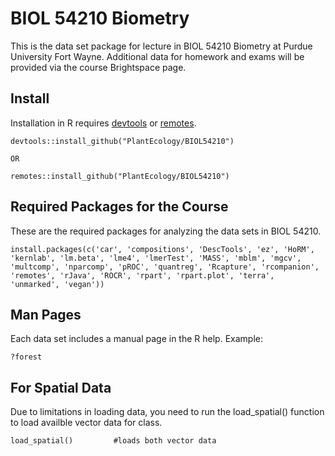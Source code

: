 # BIOL 54210 Biometry 
This is the data set package for lecture in BIOL 54210 Biometry at Purdue University Fort Wayne. Additional data for homework and exams will be provided via the course Brightspace page.

## Install
Installation in R requires <a href="https://cran.r-project.org/package=devtools">devtools</a> or <a href="https://cran.r-project.org/package=remotes">remotes</a>.
```
devtools::install_github("PlantEcology/BIOL54210")

OR

remotes::install_github("PlantEcology/BIOL54210")
```

## Required Packages for the Course
These are the required packages for analyzing the data sets in BIOL 54210.
```
install.packages(c('car', 'compositions', 'DescTools', 'ez', 'HoRM', 'kernlab', 'lm.beta', 'lme4', 'lmerTest', 'MASS', 'mblm', 'mgcv', 'multcomp', 'nparcomp', 'pROC', 'quantreg', 'Rcapture', 'rcompanion', 'remotes', 'rJava', 'ROCR', 'rpart', 'rpart.plot', 'terra', 'unmarked', 'vegan'))
```

## Man Pages
Each data set includes a manual page in the R help. Example:
```
?forest
```

## For Spatial Data
Due to limitations in loading data, you need to run the load_spatial() function to load availble vector data for class.
```
load_spatial()         #loads both vector data
```

